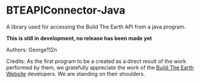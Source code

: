 # BTEAPIConnector-Java
A library used for accessing the Build The Earth API from a java program.

**This is still in development, no release has been made yet**

Authors: George112n

Credits:
As the first program to be a created as a direct result of the work performed by them, we gratefully appreciate the work of the [Build The Earth Website](https://buildtheearth.net) developers. We are standing on their shoulders.
